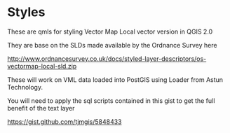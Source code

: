 Styles
======

These are qmls for styling Vector Map Local vector version in QGIS 2.0

They are base on the SLDs made available by the Ordnance Survey here 

http://www.ordnancesurvey.co.uk/docs/styled-layer-descriptors/os-vectormap-local-sld.zip

These will work on VML data loaded into PostGIS using Loader from Astun Technology.

You will need to apply the sql scripts contained in this gist to get the full benefit of the text layer 

https://gist.github.com/tjmgis/5848433




